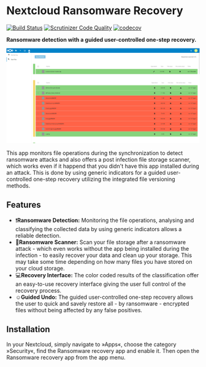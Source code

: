 # Nextcloud Ransomware Recovery
[![Build Status](https://travis-ci.com/ilovemilk/ransomware_detection.svg?branch=master)](https://travis-ci.com/ilovemilk/ransomware_detection)
[![Scrutinizer Code Quality](https://scrutinizer-ci.com/g/ilovemilk/ransomware_detection/badges/quality-score.png?b=master)](https://scrutinizer-ci.com/g/ilovemilk/ransomware_detection/?branch=master)
[![codecov](https://codecov.io/gh/ilovemilk/ransomware_detection/branch/master/graph/badge.svg)](https://codecov.io/gh/ilovemilk/ransomware_detection)

**Ransomware detection with a guided user-controlled one-step recovery.**

![](screenshots/scan-files-0.3.0.png)

This app monitors file operations during the synchronization to detect ransomware attacks and also offers a post infection file storage scanner, which works even if it happend that you didn't have this app installed during an attack. This is done by using generic indicators for a guided user-controlled one-step recovery utilizing the integrated file versioning methods.

## Features

* :exclamation:**Ransomware Detection:** Monitoring the file operations, analysing and classifying the collected data by using generic indicators allows a reliable detection.
* :mag_right:**Ransomware Scanner:** Scan your file storage after a ransomware attack - which even works without the app being installed during the infection - to easily recover your data and clean up your storage. This may take some time depending on how many files you have stored on your cloud storage.
* :computer:**Recovery Interface:**  The color coded results of the classification offer an easy-to-use recovery interface giving the user full control of the recovery process.
* :relaxed:**Guided Undo:** The guided user-controlled one-step recovery allows the user to quick and savely restore all - by ransomware - encrypted files without being affected by any false positives.

## Installation

In your Nextcloud, simply navigate to »Apps«, choose the category »Security«, find the Ransomware recovery app and enable it.
Then open the Ransomware recovery app from the app menu.
